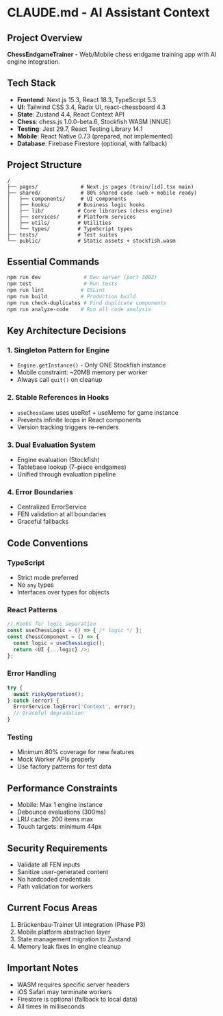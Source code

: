 # CLAUDE.md - AI Assistant Context

## Project Overview
**ChessEndgameTrainer** - Web/Mobile chess endgame training app with AI engine integration.

## Tech Stack
- **Frontend**: Next.js 15.3, React 18.3, TypeScript 5.3
- **UI**: Tailwind CSS 3.4, Radix UI, react-chessboard 4.3
- **State**: Zustand 4.4, React Context API
- **Chess**: chess.js 1.0.0-beta.6, Stockfish WASM (NNUE)
- **Testing**: Jest 29.7, React Testing Library 14.1
- **Mobile**: React Native 0.73 (prepared, not implemented)
- **Database**: Firebase Firestore (optional, with fallback)

## Project Structure
```
/
├── pages/              # Next.js pages (train/[id].tsx main)
├── shared/             # 80% shared code (web + mobile ready)
│   ├── components/     # UI components
│   ├── hooks/         # Business logic hooks
│   ├── lib/           # Core libraries (chess engine)
│   ├── services/      # Platform services
│   ├── utils/         # Utilities
│   └── types/         # TypeScript types
├── tests/             # Test suites
└── public/            # Static assets + stockfish.wasm
```

## Essential Commands
```bash
npm run dev              # Dev server (port 3002)
npm test                 # Run tests
npm run lint            # ESLint
npm run build           # Production build
npm run check-duplicates # Find duplicate components
npm run analyze-code    # Run all code analysis
```

## Key Architecture Decisions

### 1. Singleton Pattern for Engine
- `Engine.getInstance()` - Only ONE Stockfish instance
- Mobile constraint: ~20MB memory per worker
- Always call `quit()` on cleanup

### 2. Stable References in Hooks
- `useChessGame` uses useRef + useMemo for game instance
- Prevents infinite loops in React components
- Version tracking triggers re-renders

### 3. Dual Evaluation System
- Engine evaluation (Stockfish)
- Tablebase lookup (7-piece endgames)
- Unified through evaluation pipeline

### 4. Error Boundaries
- Centralized ErrorService
- FEN validation at all boundaries
- Graceful fallbacks

## Code Conventions

### TypeScript
- Strict mode preferred
- No `any` types
- Interfaces over types for objects

### React Patterns
```typescript
// Hooks for logic separation
const useChessLogic = () => { /* logic */ };
const ChessComponent = () => {
  const logic = useChessLogic();
  return <UI {...logic} />;
};
```

### Error Handling
```typescript
try {
  await riskyOperation();
} catch (error) {
  ErrorService.logError('Context', error);
  // Graceful degradation
}
```

### Testing
- Minimum 80% coverage for new features
- Mock Worker APIs properly
- Use factory patterns for test data

## Performance Constraints
- Mobile: Max 1 engine instance
- Debounce evaluations (300ms)
- LRU cache: 200 items max
- Touch targets: minimum 44px

## Security Requirements
- Validate all FEN inputs
- Sanitize user-generated content
- No hardcoded credentials
- Path validation for workers

## Current Focus Areas
1. Brückenbau-Trainer UI integration (Phase P3)
2. Mobile platform abstraction layer
3. State management migration to Zustand
4. Memory leak fixes in engine cleanup

## Important Notes
- WASM requires specific server headers
- iOS Safari may terminate workers
- Firestore is optional (fallback to local data)
- All times in milliseconds